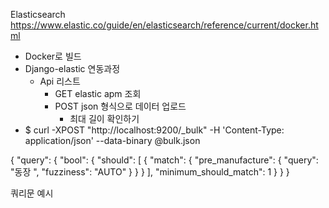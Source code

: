 Elasticsearch
https://www.elastic.co/guide/en/elasticsearch/reference/current/docker.html
- Docker로 빌드
- Django-elastic 연동과정
    - Api 리스트
        - GET elastic apm 조회
        - POST json 형식으로 데이터 업로드
            - 최대 길이 확인하기
- $ curl -XPOST "http://localhost:9200/_bulk" -H 'Content-Type: application/json' --data-binary @bulk.json


{
  "query": {
    "bool": {
      "should": [
        {
          "match": {
            "pre_manufacture": {
              "query": "동장              ",
              "fuzziness": "AUTO"
            }
          }
        }
      ],
      "minimum_should_match": 1
    }
  }
}

쿼리문 예시
